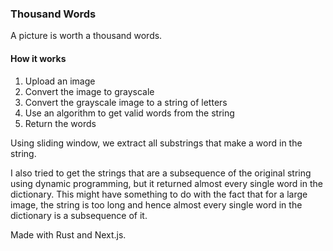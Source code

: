 ### Thousand Words

A picture is worth a thousand words.

#### How it works

1. Upload an image
2. Convert the image to grayscale
3. Convert the grayscale image to a string of letters
4. Use an algorithm to get valid words from the string
5. Return the words

Using sliding window, we extract all substrings that make a word in the string.

I also tried to get the strings that are a subsequence of the original string using dynamic programming, but it returned almost every single word in the dictionary. This might have something to do with the fact that for a large image, the string is too long and hence almost every single word in the dictionary is a subsequence of it.

Made with Rust and Next.js.
